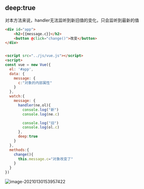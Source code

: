 ## deep:true

对本方法来说，handler无法监听到新旧值的变化，只会监听到最新的值

```html
<div id="app">
    <h2>{{message.c}}</h2>
    <button @click="change()">改变</button>
</div>


<script src="../js/vue.js"></script>
<script>
const vue = new Vue({
  el: '#app',
  data: {
    message: {
      c:"对象的内部属性"
    }
  },
  watch:{
    message: {
      handler(ne,ol){
        console.log("新")
        console.log(ne.c)

        console.log("旧")
        console.log(ol.c)
      },
      deep:true
    }
  },
  methods:{
    change(){
      this.message.c="对象改变了"
    }
  }
})
```

![image-20210130153957422](C:%5CUsers%5CAdministrator%5CDesktop%5C%E5%AD%A6%E4%B9%A0%E6%96%87%E6%A1%A3%5Cmd%5C%E5%9B%BE%E7%89%87%5Cimage-20210130153957422.png)
